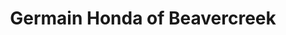 ---
title: "Germain Honda of Beavercreek"
url: /beavercreek/germain-honda-of-beavercreek/
shop: Autohaus
---